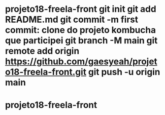# projeto18-freela-front git init git add README.md git commit -m first commit: clone do projeto kombucha que participei git branch -M main git remote add origin https://github.com/gaesyeah/projeto18-freela-front.git git push -u origin main
# projeto18-freela-front
